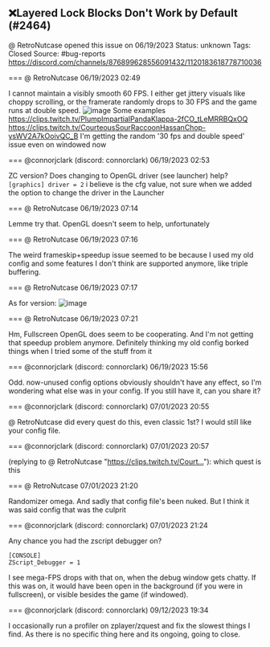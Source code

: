 ## ❌Layered Lock Blocks Don't Work by Default (#2464)
@ RetroNutcase opened this issue on 06/19/2023
Status: unknown
Tags: Closed
Source: #bug-reports https://discord.com/channels/876899628556091432/1120183618778710036


=== @ RetroNutcase 06/19/2023 02:49

I cannot maintain a visibly smooth 60 FPS. I either get jittery visuals like choppy scrolling, or the framerate randomly drops to 30 FPS and the game runs at double speed.
![image](https://cdn.discordapp.com/attachments/1120183618778710036/1120183690954289274/image.png?ex=65e536db&is=65d2c1db&hm=d4c7b15f688443d6c9b32f570eafa9495348c5cc9ee54752474e65e56fa3e649&)
Some examples
https://clips.twitch.tv/PlumpImpartialPandaKlappa-2fCO_tLeMRRBQxOQ
https://clips.twitch.tv/CourteousSourRaccoonHassanChop-ysWV2A7kOoivQC_B
I'm getting the random '30 fps and double speed' issue even on windowed now

=== @connorjclark (discord: connorclark) 06/19/2023 02:53

ZC version?
Does changing to OpenGL driver (see launcher) help? `[graphics] driver = 2` i believe is the cfg value, not sure when we added the option to change the driver in the Launcher

=== @ RetroNutcase 06/19/2023 07:14

Lemme try that.
OpenGL doesn't seem to help, unfortunately

=== @ RetroNutcase 06/19/2023 07:16

The weird frameskip+speedup issue seemed to be because I used my old config and some features I don't think are supported anymore, like triple buffering.

=== @ RetroNutcase 06/19/2023 07:17

As for version:
![image](https://cdn.discordapp.com/attachments/1120183618778710036/1120250952335773776/image.png?ex=65e57580&is=65d30080&hm=0059130e63109f468245b623c34ebc996f12bedc43af2b50b3cf921a6541b661&)

=== @ RetroNutcase 06/19/2023 07:21

Hm, Fullscreen OpenGL does seem to be cooperating.
And I'm not getting that speedup problem anymore. Definitely thinking my old config borked things when I tried some of the stuff from it

=== @connorjclark (discord: connorclark) 06/19/2023 15:56

Odd. now-unused config options obviously shouldn't have any effect, so I'm wondering what else was in your config. If you still have it, can you share it?

=== @connorjclark (discord: connorclark) 07/01/2023 20:55

@ RetroNutcase did every quest do this, even classic 1st?
I would still like your config file.

=== @connorjclark (discord: connorclark) 07/01/2023 20:57

(replying to @ RetroNutcase "https://clips.twitch.tv/Court…"): which quest is this

=== @ RetroNutcase 07/01/2023 21:20

Randomizer omega. And sadly that config file's been nuked.
But I think it was said config that was the culprit

=== @connorjclark (discord: connorclark) 07/01/2023 21:24

Any chance you had the zscript debugger on?

```
[CONSOLE]
ZScript_Debugger = 1
```
I see mega-FPS drops with that on, when the debug window gets chatty.
If this was on, it would have been open in the background (if you were in fullscreen), or visible besides the game (if windowed).

=== @connorjclark (discord: connorclark) 09/12/2023 19:34

I occasionally run a profiler on zplayer/zquest and fix the slowest things I find. As there is no specific thing here and its ongoing, going to close.
